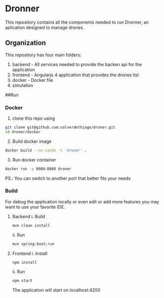 # Dronner
This repository contains all the components needed to run Dronner, an aplication designed to manage drones.

## Organization
This repository has four main folders:
 1. backend - All services needed to provide the backen api for the application
 2. frontend - Angularjs 4 application that provides the drones list
 3. docker - Docker file
 4. simulation
 
 ##Run
 
 ### Docker
 1. clone this repo using
 ```bash
 git clone git@github.com:valverdethiago/droner.git
cd droner/docker
```
2. Build docker image
 ```bash
docker build --no-cache -t 'droner' .
```
 3. Run docker container
 ```bash
docker run -p 8080:8080 droner
```
PS.: You can switch to another port that better fits your needs

### Build
For debug the application locally or even edit or add more features you may want to use your favorite IDE. 
1. Backend
    i. Build
    ```bash
    mvn clean install
    ```
    ii. Run
    ```bash
    mvn spring-boot:run
    ```
 2. Frontend
    i. Install    
    ```bash
    npm install
    ```
    ii. Run    
    ```bash
    npm start
    ```
    The application will start on localhost:4200

